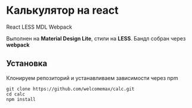 # Калькулятор на react

React
LESS
MDL
Webpack

Выполнен на **Material Design Lite**, стили на **LESS**.
Бандл собран через **webpack**

## Установка
Клонируем репозиторий и устанавливаем зависимости через npm
```
git clone https://github.com/welcomemax/calc.git
cd calc
npm install
```
